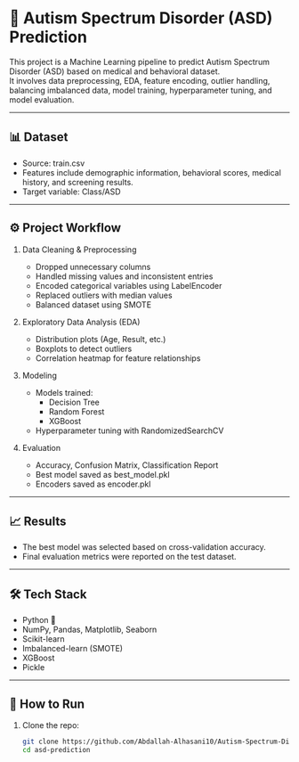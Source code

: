 # 🧠 Autism Spectrum Disorder (ASD) Prediction

This project is a Machine Learning pipeline to predict Autism Spectrum Disorder (ASD) based on medical and behavioral dataset.  
It involves data preprocessing, EDA, feature encoding, outlier handling, balancing imbalanced data, model training, hyperparameter tuning, and model evaluation.

---

## 📊 Dataset
- Source: train.csv
- Features include demographic information, behavioral scores, medical history, and screening results.
- Target variable: Class/ASD

---

## ⚙️ Project Workflow
1. Data Cleaning & Preprocessing
   - Dropped unnecessary columns
   - Handled missing values and inconsistent entries
   - Encoded categorical variables using LabelEncoder
   - Replaced outliers with median values
   - Balanced dataset using SMOTE

2. Exploratory Data Analysis (EDA)
   - Distribution plots (Age, Result, etc.)
   - Boxplots to detect outliers
   - Correlation heatmap for feature relationships

3. Modeling
   - Models trained:
     - Decision Tree
     - Random Forest
     - XGBoost
   - Hyperparameter tuning with RandomizedSearchCV

4. Evaluation
   - Accuracy, Confusion Matrix, Classification Report
   - Best model saved as best_model.pkl
   - Encoders saved as encoder.pkl

---

## 📈 Results
- The best model was selected based on cross-validation accuracy.
- Final evaluation metrics were reported on the test dataset.

---

## 🛠 Tech Stack
- Python 🐍
- NumPy, Pandas, Matplotlib, Seaborn
- Scikit-learn
- Imbalanced-learn (SMOTE)
- XGBoost
- Pickle

---

## 🚀 How to Run
1. Clone the repo:
   ```bash
   git clone https://github.com/Abdallah-Alhasani10/Autism-Spectrum-Disorder.git
   cd asd-prediction
